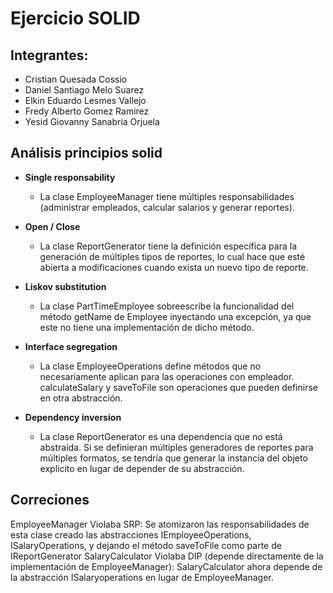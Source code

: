 # Ejercicio SOLID

## Integrantes: 
- Cristian Quesada Cossio
- Daniel Santiago Melo Suarez
- Elkin Eduardo Lesmes Vallejo
- Fredy Alberto Gomez Ramirez
- Yesid Giovanny Sanabria Orjuela

## Análisis principios solid
- **Single responsability**
    - La clase EmployeeManager tiene múltiples responsabilidades (administrar empleados, calcular salarios y generar reportes).
    
- **Open / Close**
    - La clase ReportGenerator tiene la definición específica para la generación de múltiples tipos de reportes, lo cual hace que esté abierta a modificaciones cuando exista un nuevo tipo de reporte. 
    
- **Liskov substitution**
    - La clase PartTimeEmployee sobreescribe la funcionalidad del método getName de Employee inyectando una excepción, ya que este no tiene una implementación de dicho método. 
    
- **Interface segregation**
    - La clase EmployeeOperations define métodos que no necesariamente aplican para las operaciones con empleador. calculateSalary y saveToFile son operaciones que pueden definirse en otra abstracción.
    
- **Dependency inversion**
    - La clase ReportGenerator es una dependencia que no está abstraída. Si se definieran múltiples generadores de reportes para múltiples formatos, se tendría que generar la instancia del objeto explícito en lugar de depender de su abstracción. 

## Correciones
EmployeeManager Violaba SRP: Se atomizaron las responsabilidades de esta clase creado las abstracciones IEmployeeOperations, ISalaryOperations, y dejando el método saveToFile como parte de IReportGenerator
SalaryCalculator Violaba DIP (depende directamente de la implementación de EmployeeManager): SalaryCalculator ahora depende de la abstracción ISalaryoperations en lugar de EmployeeManager.

